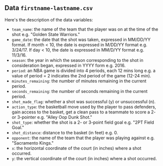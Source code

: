 ## Data `firstname-lastname.csv`

Here's the description of the data variables:

- `team_name`: the name of the team that the player was on at the time of the shot e.g. "Golden State Warriors."
- `game_date`: the date that the shot was taken, expressed in MM/DD/YY format. If month < 10, the date is expressed in M/DD/YY format e.g. 3/24/17. If day < 10, the date is expressed in MM/D/YY format e.g. 11/3/16.
- `season`: the year in which the season corresponding to the shot in consideration began, expressed in YYYY form e.g. 2016.
- `period`: an NBA game is divided into 4 periods, each 12 mins long e.g. a value of period = 2 indicates the 2nd period of the game (12-24 min).
- `minutes_remaining`: the number of minutes remaining in the current period.
- `seconds_remaining`: the number of seconds remaining in the current period.
- `shot_made_flag`: whether a shot was successful (y) or unsuccessful (n).
- `action_type`: the basketball move used by the player to pass defenders, gain access to the basket, get a clean pass to a teammate to score a 2- or 3-pointer e.g. "Alley Oop Dunk Shot."
- `shot_type`: whether the shot is a 2- or 3-point field goal e.g. "2PT Field Goal."
- `shot_distance`: distance to the basket (in feet) e.g. 0.
- `opponent`: the name of the team that the player was playing against e.g. "Sacramento Kings."
- `x`: the horizontal coordinate of the court (in inches) where a shot occurred.
- `y`: the vertical coordinate of the court (in inches) where a shot occurred.
